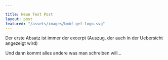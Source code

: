 ```yaml
---

title: Neue Test Post
layout: post
featured: "/assets/images/bmbf-gef-logo.svg"
---
```





Der erste Absatz ist immer der excerpt (Auszug, der auch in der Uebersicht angezeigt wird)

Und dann kommt alles andere was man schreiben will...
